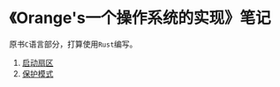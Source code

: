 # 《Orange's一个操作系统的实现》笔记

原书`C`语言部分，打算使用`Rust`编写。

1. [启动扇区](1.boot/README.md)
2. [保护模式](2.protect%20mode/README.md")
